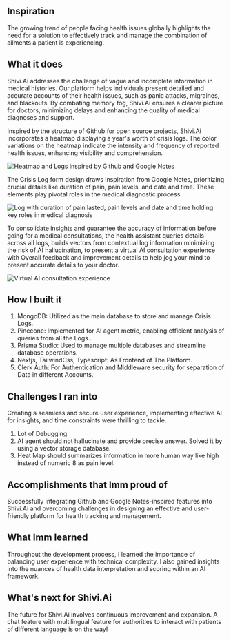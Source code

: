 ## Inspiration
The growing trend of people facing health issues globally highlights the need for a solution to effectively track and manage the combination of ailments a patient is experiencing.

## What it does
Shivi.Ai addresses the challenge of vague and incomplete information in medical histories. Our platform helps individuals present detailed and accurate accounts of their health issues, such as panic attacks, migraines, and blackouts. By combating memory fog, Shivi.Ai ensures a clearer picture for doctors, minimizing delays and enhancing the quality of medical diagnoses and support.

Inspired by the structure of Github for open source projects, Shivi.Ai incorporates a heatmap displaying a year's worth of crisis logs. The color variations on the heatmap indicate the intensity and frequency of reported health issues, enhancing visibility and comprehension.

![Heatmap and Logs inspired by Github and Google Notes](https://github.com/sumionochi/Shivi.Ai/assets/89721628/112ab41b-996f-46d3-9b5d-97bd5a1a7177)

The Crisis Log form design draws inspiration from Google Notes, prioritizing crucial details like duration of pain, pain levels, and date and time. These elements play pivotal roles in the medical diagnostic process.

![Log with duration of pain lasted, pain levels and date and time holding key roles in medical diagnosis](https://github.com/sumionochi/Shivi.Ai/assets/89721628/220d467b-151a-4795-873d-e317d3c5f83c)

To consolidate insights and guarantee the accuracy of information before going for a medical consultations, the health assistant queries details across all logs, builds vectors from contextual log information minimizing the risk of AI hallucination, to present a virtual AI consultation experience with Overall feedback and improvement details to help jog your mind to present accurate details to your doctor.

![Virtual AI consultation experience](https://github.com/sumionochi/Shivi.Ai/assets/89721628/00084b3a-6616-4595-b7e4-5f959a607961)

## How I built it
1. MongoDB: Utilized as the main database to store and manage Crisis Logs.
2. Pinecone: Implemented for AI agent metric, enabling efficient analysis of queries from all the Logs..
3. Prisma Studio: Used to manage multiple databases and streamline database operations.
4. Nextjs, TailwindCss, Typescript: As Frontend of The Platform.
5. Clerk Auth: For Authentication and Middleware security for separation of Data in different Accounts.

## Challenges I ran into
Creating a seamless and secure user experience, implementing effective AI for insights, and time constraints were thrilling to tackle.

1. Lot of Debugging 
2. AI agent should not hallucinate and provide precise answer. Solved it by using a vector storage database.
3. Heat Map should summarizes information in more human way like high instead of numeric 8 as pain level.

## Accomplishments that Imm proud of
Successfully integrating Github and Google Notes-inspired features into Shivi.Ai and overcoming challenges in designing an effective and user-friendly platform for health tracking and management.

## What Imm learned
Throughout the development process, I learned the importance of balancing user experience with technical complexity. I also gained insights into the nuances of health data interpretation and scoring within an AI framework.

## What's next for Shivi.Ai
The future for Shivi.Ai involves continuous improvement and expansion. A chat feature with multilingual feature for authorities to interact with patients of different language is on the way!
